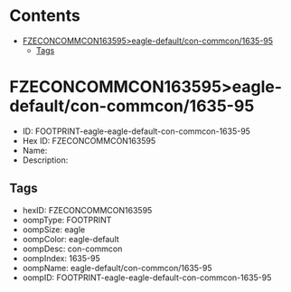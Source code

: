 



Contents
========

* [FZECONCOMMCON163595>eagle-default/con-commcon/1635-95](#fzeconcommcon163595eagle-defaultcon-commcon1635-95)
	* [Tags](#tags)

# FZECONCOMMCON163595>eagle-default/con-commcon/1635-95

- ID: FOOTPRINT-eagle-eagle-default-con-commcon-1635-95
- Hex ID: FZECONCOMMCON163595
- Name: 
- Description: 

## Tags

- hexID: FZECONCOMMCON163595
- oompType: FOOTPRINT
- oompSize: eagle
- oompColor: eagle-default
- oompDesc: con-commcon
- oompIndex: 1635-95
- oompName: eagle-default/con-commcon/1635-95
- oompID: FOOTPRINT-eagle-eagle-default-con-commcon-1635-95
